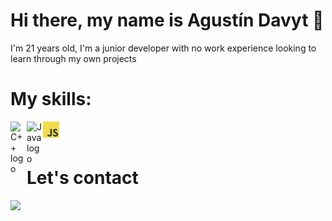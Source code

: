 # Hi there, my name is Agustín Davyt 👋
I'm 21 years old, I'm a junior developer with no work experience looking to learn through my own projects
# My skills:

<img align="left" alt="C++ logo" width="26px" src="https://w7.pngwing.com/pngs/46/626/png-transparent-c-logo-the-c-programming-language-computer-icons-computer-programming-source-code-programming-miscellaneous-template-blue.png" />
<img align="left" alt="Java logo" width="26px" src="https://user-images.githubusercontent.com/61896414/177214383-79574728-21d3-4131-a32e-ad44630fc665.svg" />
<img align="left" alt="JS logo" width="26px" src="https://raw.githubusercontent.com/github/explore/80688e429a7d4ef2fca1e82350fe8e3517d3494d/topics/javascript/javascript.png" />

<br><br>

# Let's contact    
  <a href = "mailto:davytagustin@gmail.com">
    <img src="https://img.shields.io/badge/Gmail-D14836?style=for-the-badge&logo=gmail&logoColor=white" target="_blank">
  </a>
